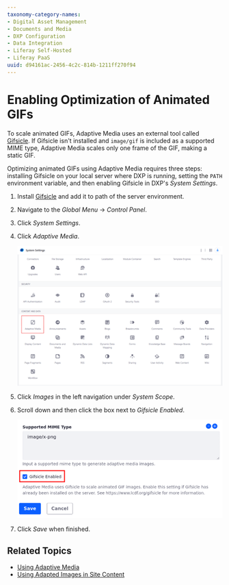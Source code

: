 ```yaml
---
taxonomy-category-names:
- Digital Asset Management
- Documents and Media
- DXP Configuration
- Data Integration
- Liferay Self-Hosted
- Liferay PaaS
uuid: d94161ac-2456-4c2c-814b-1211ff270f94
---
```


# Enabling Optimization of Animated GIFs
<!--TASK: Relocate to Adaptive Media section. -->
To scale animated GIFs, Adaptive Media uses an external tool called [Gifsicle](https://www.lcdf.org/gifsicle/). If Gifsicle isn't installed and `image/gif` is included as a supported MIME type, Adaptive Media scales only one frame of the GIF, making a static GIF.

Optimizing animated GIFs using Adaptive Media requires three steps: installing Gifsicle on your local server where DXP is running, setting the `PATH` environment variable, and then enabling Gifsicle in DXP's *System Settings*.

1. Install [Gifsicle](https://www.lcdf.org/gifsicle/) and add it to path of the server environment.

1. Navigate to the *Global Menu* &rarr; *Control Panel*.

1. Click *System Settings*.

1. Click *Adaptive Media*.

   ![Access the Adaptive Media system settings.](./enabling-optimization-of-animated-gifs/images/01.png)

1. Click *Images* in the left navigation under *System Scope*.

1. Scroll down and then click the box next to *Gifsicle Enabled*.

   ![Enable Gifsicle.](./enabling-optimization-of-animated-gifs/images/02.png)

1. Click *Save* when finished.

## Related Topics

- [Using Adaptive Media](../publishing-and-sharing/using-adaptive-media.md)
- [Using Adapted Images in Site Content](../publishing-and-sharing/using-adaptive-media/using-adapted-images-in-site-content.md)
